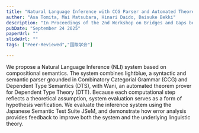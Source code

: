 ```yaml
---
title: "Natural Language Inference with CCG Parser and Automated Theorem Prover for DTS"
auther: "Asa Tomita, Mai Matsubara, Hinari Daido, Daisuke Bekki"
description: "In Proceedings of the 2nd Workshop on Bridges and Gaps between Formal and Computational Linguistics (BriGap-2)"
pubDate: "September 24 2025"
paperUrl: ""
slideUrl: ""
tags: ["Peer-Reviewed","国際学会"]

---
```

We propose a Natural Language Inference (NLI) system based on compositional semantics. 
The system combines lightblue, a syntactic and semantic parser grounded in Combinatory Categorial Grammar (CCG) and Dependent Type Semantics (DTS), with Wani, an automated theorem prover for Dependent Type Theory (DTT). 
Because each computational step reflects a theoretical assumption, system evaluation serves as a form of hypothesis verification. 
We evaluate the inference system using the Japanese Semantic Test Suite JSeM, and demonstrate how error analysis provides feedback to improve both the system and the underlying linguistic theory.